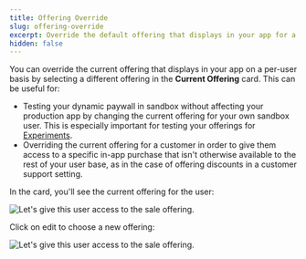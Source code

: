 ```yaml
---
title: Offering Override
slug: offering-override
excerpt: Override the default offering that displays in your app for a given customer
hidden: false
---
```


You can override the current offering that displays in your app on a per-user basis by selecting a different offering in the **Current Offering** card. This can be useful for:

- Testing your dynamic paywall in sandbox without affecting your production app by changing the current offering for your own sandbox user. This is especially important for testing your offerings for [Experiments](doc:experiments-beta).
- Overriding the current offering for a customer in order to give them access to a specific in-app purchase that isn't otherwise available to the rest of your user base, as in the case of offering discounts in a customer support setting.

In the card, you'll see the current offering for the user:

![Let's give this user access to the sale offering.](https://files.readme.io/7082b16-Screen_Shot_2020-07-30_at_12.56.07_PM.png)

Click on edit to choose a new offering:

![Let's give this user access to the sale offering.](https://files.readme.io/7082b16-Screen_Shot_2020-07-30_at_12.56.07_PM.png)
